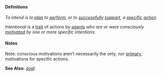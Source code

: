 #### Definitions

*To intend* is *to [plan](https://github.com/gcassel/Modular-Organization-Terminology/blob/master/terms/plan.md) to [perform](https://github.com/gcassel/Modular-Organization-Terminology/blob/master/terms/perform.md), or to [successfully](https://github.com/gcassel/Modular-Organization-Terminology/blob/master/terms/succeed.md) [support](https://github.com/gcassel/Modular-Organization-Terminology/blob/master/terms/support.md), a [specific](https://github.com/gcassel/Modular-Organization-Terminology/blob/master/terms/specific.md) [action](https://github.com/gcassel/Modular-Organization-Terminology/blob/master/terms/act.md)*.


*Intentional* is a [trait](https://github.com/gcassel/Modular-Organization-Terminology/blob/master/terms/trait.md) of actions by [agents](https://github.com/gcassel/Modular-Organization-Terminology/blob/master/terms/agent.md) who *are or were consciously [motivated](https://github.com/gcassel/Modular-Organization-Terminology/blob/master/terms/motivate.md) by one or more specific intentions*. 
 
#### Notes
 
Note: conscious motivations aren’t necessarily the only, nor [primary](https://github.com/gcassel/Modular-Organization-Terminology/blob/master/terms/base.md), motivations for specific actions.

**See Also:** *[goal](https://github.com/gcassel/Modular-Organization-Terminology/blob/master/terms/goal.md)*
